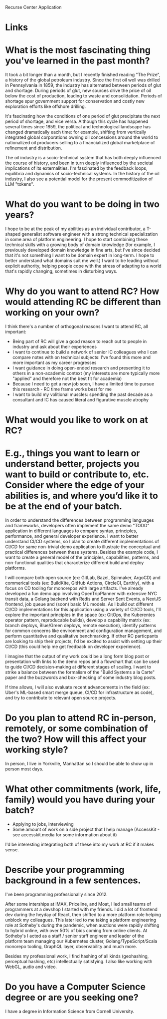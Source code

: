 Recurse Center Application

# Links

# What is the most fascinating thing you've learned in the past month?

It took a bit longer than a month, but I recently finished reading "The Prize", a history of the global petroleum industry. Since the first oil well was drilled in Pennsylvania in 1859, the industry has alternated between periods of glut and shortage. During periods of glut,  new sources drive the price of oil below the cost of production, leading to waste and consolidation. Periods of shortage spur government support for conservation and costly new exploration efforts like offshore drilling.

It's fascinating how the conditions of one period of glut precipitate the next period of shortage, and vice versa. Although this cycle has happened several times since 1859, the political and technological landscape has changed dramatically each time: for example, shifting from vertically integrated global corporations owning oil concessions around the world to nationalized oil producers selling to a financialized global marketplace of refinement and distribution. 

The oil industry is a socio-technical system that has both deeply influenced the course of history,
and been in turn deeply influenced by the societal implications of its externalities. I'm fascinated
by the feedback loops, equilibria and dynamics of socio-technical systems. In the history of the oil
industry, I also see a potential model for the present commoditization of LLM "tokens".

# What do you want to be doing in two years?

I hope to be at the peak of my abilities as an individual contributor, a T-shaped generalist
software engineer with a strong technical specialization in some area of platform engineering. I
hope to start combining these technical skills with a growing body of domain knowledge (for example,
I previously developed domain knowledge in fine arts, but I've since decided that it's not something
I want to be domain expert in long-term. I hope to better understand what domains suit me well.) I
want to be leading without explicit authority, helping people cope with the stress of adapting to a
world that's rapidly changing, sometimes in disturbing ways.

# Why do you want to attend RC? How would attending RC be different than working on your own?

I think there's a number of orthogonal reasons I want to attend RC, all important:
- Being part of RC will give a good reason to reach out to people in industry and ask about their experiences
- I want to continue to build a network of senior IC colleagues who I can compare notes
  with on technical subjects: I've found this more and more important as my career progresses
- I want guidance in doing open-ended research and presenting it to others in a non-academic context
  (my interests are more typically more "applied" and therefore not the best fit for academia)
- Because I need to get a new job soon, I have a limited time to pursue this research - RC time
  frame works best for me
- I want to build my volitional muscles: spending the past decade as a consultant and IC has caused literal and figurative muscle atrophy

# What would you like to work on at RC?
# E.g., things you want to learn or understand better, projects you want to build or contribute to, etc. Consider where the edge of your abilities is, and where you’d like it to be at the end of your batch.

In order to understand the differences between programming languages and frameworks, developers
often implement the same demo "TODO" application in different languages to compare syntax,
principles, performance, and general developer experience. I want to better understand CI/CD
systems, so I plan to create different implementations of CI/CD for same non-trivial demo
application to illustrate the conceptual and practical differences between these systems.
Besides the example code, I want to create a general model of the principles, capabilities,
patterns, and non-functional qualities that characterize different build and deploy platforms.

I will compare both open source (ex: GitLab, Bazel, Spinnaker, ArgoCD) and commerical tools (ex:
BuildKite, GitHub Actions, CircleCI, Earthly), with a focus on CD tooling for monorepos with large
artifacts. I've already developed a fun demo app involving OpenTripPlanner with extensive NYC
transit data, a Golang backend with Redis and Server Sent Events, a NextJS frontend, job queue and
(soon) basic ML models. As I build out different CI/CD implementations for this application using a
variety of CI/CD tools, I'll explore the important principles in the space (ex: GitOps, the
Kuberentes operator pattern, reproducable builds), develop a capability matrix (ex: branch deploys,
Blue/Green deploys, remote execution), identify patterns for common concerns like environment and
configuration management, and perform quantitative and qualitative benchmarking. If other RC
particpants are looking to ship their projects, I'd be excited to assist with setting up their CI/CD
(this could help me get feedback on developer experience).

I imagine that the output of my work could be a long form blog post or presentation with links to
the demo repos and a flowchart that can be used to guide CI/CD decision-making at different
stages of scaling. I want to strike a balance between the formalism of the "Build Systems a la
Carte" paper and the buzzwords and box-checking of some industry blog posts.

If time allows, I will also evaluate recent advancements in the field (ex: Uber's ML-based smart
merge queue, CI/CD for infrastructure as code), and try to contribute to relevant open
source projects.

# Do you plan to attend RC in-person, remotely, or some combination of the two? How will this affect your working style?

In person, I live in Yorkville, Manhattan so I should be able to show up in person most days.

# What other commitments (work, life, family) would you have during your batch?
- Applying to jobs, interviewing
- Some amount of work on a side project that I help manage (AccessKit - see accesskit.media for some information about it)

I'd be interesting integrating both of these into my work at RC if it makes sense.

# Describe your programming background in a few sentences.

I've been programming professionally since 2012.

After some interships at IMAX, Priceline, and Moat, I led small teams of programmers at a devshop I
started with my friends. I did a lot of frontend dev during the heyday of React, then shifted to a
more platform role helping unblock my colleagues. This later led to me taking a platform engineering
role at Sotheby's during the pandemic, when auctions were rapidly shifting to hybrid online, with
over 50% of bids coming from online clients. At Sotheby's I acted as a staff / senior staff engineer
and leader of the platform team managing our Kubernetes cluster, Golang/TypeScript/Scala monorepo
tooling, GraphQL layer, observability and much more.

Besides my professional work, I find hashing of all kinds (geohashing, perceptual hashing, etc)
intellectually satisfying. I also like working with WebGL, audio and video.

# Do you have a Computer Science degree or are you seeking one?
I have a degree in Information Science from Cornell University.


